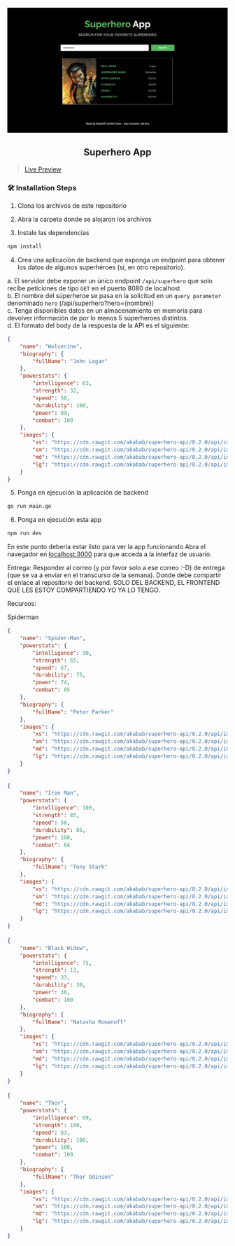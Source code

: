 ![cover](assets/cover.png)

<div align="center">
	<h2>Superhero App</h2>
</div>

> [Live Preview](https://rapidapi-example-superhero-app.vercel.app/)

### 🛠️ Installation Steps

1. Clona los archivos de este repositorio

2. Abra la carpeta donde se alojaron los archivos

3. Instale las dependencias

```bash
npm install
```

4. Crea una aplicación de backend que exponga un endpoint para obtener los datos de algunos superhéroes (sí, en otro repositorio).

a. El servidor debe exponer un único endpoint <code>/api/superhero</code> que solo recibe peticiones de tipo <code>GET</code> en el puerto 8080 de localhost<br>
b. El nombre del súperheroe se pasa en la solicitud en un <code>query parameter</code> denominado <code>hero</code> (/api/superhero?hero={nombre})<br>
c. Tenga disponibles datos en un almacenamiento en memoria para devolver información de por lo menos 5 súperheroes distintos.<br>
d. El formato del body de la respuesta de la API es el siguiente:

```json
{
    "name": "Wolverine",
    "biography": {
        "fullName": "John Logan"
    },
    "powerstats": {
        "intelligence": 63,
        "strength": 32,
        "speed": 50,
        "durability": 100,
        "power": 89,
        "combat": 100
    },
    "images": {
        "xs": "https://cdn.rawgit.com/akabab/superhero-api/0.2.0/api/images/xs/717-wolverine.jpg",
        "sm": "https://cdn.rawgit.com/akabab/superhero-api/0.2.0/api/images/sm/717-wolverine.jpg",
        "md": "https://cdn.rawgit.com/akabab/superhero-api/0.2.0/api/images/md/717-wolverine.jpg",
        "lg": "https://cdn.rawgit.com/akabab/superhero-api/0.2.0/api/images/lg/717-wolverine.jpg"
    }
}
```

5. Ponga en ejecución la aplicación de backend

```bash
go run main.go
```
6. Ponga en ejecución esta app

```bash
npm run dev
```
En este punto debería estar listo para ver la app funcionando Abra el navegador en [localhost:3000](http://localhost:3000/) para que acceda a la interfaz de usuario.

Entrega: Responder al correo (y por favor solo a ese correo :-D) de entrega (que se va a enviar en el transcurso de la semana). Donde debe compartir el enlace al repositorio del backend. SOLO DEL BACKEND, EL FRONTEND QUE LES ESTOY COMPARTIENDO YO YA LO TENGO.

Recursos:

Spiderman

```json
{
    "name": "Spider-Man",
    "powerstats": {
        "intelligence": 90,
        "strength": 55,
        "speed": 67,
        "durability": 75,
        "power": 74,
        "combat": 85
    },
    "biography": {
        "fullName": "Peter Parker"
    },        
    "images": {
        "xs": "https://cdn.rawgit.com/akabab/superhero-api/0.2.0/api/images/xs/620-spider-man.jpg",
        "sm": "https://cdn.rawgit.com/akabab/superhero-api/0.2.0/api/images/sm/620-spider-man.jpg",
        "md": "https://cdn.rawgit.com/akabab/superhero-api/0.2.0/api/images/md/620-spider-man.jpg",
        "lg": "https://cdn.rawgit.com/akabab/superhero-api/0.2.0/api/images/lg/620-spider-man.jpg"
    }
}

{
    "name": "Iron Man",
    "powerstats": {
        "intelligence": 100,
        "strength": 85,
        "speed": 58,
        "durability": 85,
        "power": 100,
        "combat": 64
    },
    "biography": {
        "fullName": "Tony Stark"
    },      
    "images": {
        "xs": "https://cdn.rawgit.com/akabab/superhero-api/0.2.0/api/images/xs/346-iron-man.jpg",
        "sm": "https://cdn.rawgit.com/akabab/superhero-api/0.2.0/api/images/sm/346-iron-man.jpg",
        "md": "https://cdn.rawgit.com/akabab/superhero-api/0.2.0/api/images/md/346-iron-man.jpg",
        "lg": "https://cdn.rawgit.com/akabab/superhero-api/0.2.0/api/images/lg/346-iron-man.jpg"
    }
}

{
    "name": "Black Widow",
    "powerstats": {
        "intelligence": 75,
        "strength": 13,
        "speed": 33,
        "durability": 30,
        "power": 36,
        "combat": 100
    },
    "biography": {
        "fullName": "Natasha Romanoff"
    },
    "images": {
        "xs": "https://cdn.rawgit.com/akabab/superhero-api/0.2.0/api/images/xs/107-black-widow.jpg",
        "sm": "https://cdn.rawgit.com/akabab/superhero-api/0.2.0/api/images/sm/107-black-widow.jpg",
        "md": "https://cdn.rawgit.com/akabab/superhero-api/0.2.0/api/images/md/107-black-widow.jpg",
        "lg": "https://cdn.rawgit.com/akabab/superhero-api/0.2.0/api/images/lg/107-black-widow.jpg"
    }
}

{
    "name": "Thor",
    "powerstats": {
        "intelligence": 69,
        "strength": 100,
        "speed": 83,
        "durability": 100,
        "power": 100,
        "combat": 100
    },
    "biography": {
        "fullName": "Thor Odinson"
    },
    "images": {
        "xs": "https://cdn.rawgit.com/akabab/superhero-api/0.2.0/api/images/xs/659-thor.jpg",
        "sm": "https://cdn.rawgit.com/akabab/superhero-api/0.2.0/api/images/sm/659-thor.jpg",
        "md": "https://cdn.rawgit.com/akabab/superhero-api/0.2.0/api/images/md/659-thor.jpg",
        "lg": "https://cdn.rawgit.com/akabab/superhero-api/0.2.0/api/images/lg/659-thor.jpg"
    }
}
```
